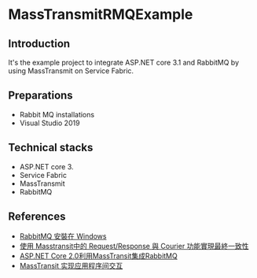 # MassTransmitRMQExample
## Introduction
It's the example project to integrate ASP.NET core 3.1 and RabbitMQ by using MassTransmit on Service Fabric.

## Preparations
* Rabbit MQ installations
* Visual Studio 2019

## Technical stacks
* ASP.NET core 3.
* Service Fabric
* MassTransmit
* RabbitMQ

## References
* [RabbitMQ 安裝在 Windows](https://medium.com/@mybaseball52/install-rabbitmq-on-win-10-a039d48e1c80)
* [使用 Masstransit中的 Request/Response 與 Courier 功能實現最終一致性](https://codingnote.cc/zh-tw/p/141734)
* [ASP.NET Core 2.0利用MassTransit集成RabbitMQ](https://blog.csdn.net/sD7O95O/article/details/82415939)
* [MassTransit 实现应用程序间交互](https://developer.aliyun.com/article/608886)
